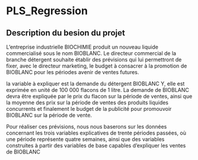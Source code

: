 # PLS_Regression

## Description du besion du projet

L’entreprise industrielle BIOCHIMIE produit un nouveau liquide commercialisé sous le nom BIOBLANC. Le directeur commercial de la branche détergent souhaite établir des prévisions qui lui permettront de fixer, avec le directeur marketing, le budget à consacrer à la promotion de BIOBLANC pour les périodes avenir de ventes futures.

la variable à expliquer est la demande du détergent BIOBLANC Y, elle est exprimée en unité de 100 000 flacons de 1 litre. La demande de BIOBLANC devra être expliquée par le prix du flacon sur la période de ventes, ainsi que la moyenne des prix sur la période de ventes des produits liquides concurrents et finalement le budget de la publicité pour promouvoir BIOBLANC sur la période de vente.

Pour réaliser ces prévisions, nous nous baserons sur les données concernant les trois variables explicatives de trente périodes passées, où une période représente quatre semaines, ainsi que des variables construites à partir des variables de base capables d’expliquer les ventes de BIOBLANC
